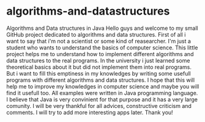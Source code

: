# algorithms-and-datastructures
Algorithms and Data structures in Java
Hello guys and welcome to my small GitHub project dedicated to algorithms and data structures. 
First of all i want to say that i'm not a scientist or some kind of reasearcher. 
I'm just a student who wants to understand the basics of computer science. 
This little project helps me to understand how to implement different algorithms and data structures to the real programs. 
In the university i just learned some theoretical basics about it but did not implement them into real programs. 
But i want to fill this emptiness in my knowledges by writing some usefull programs with different algorithms and data structures.
I hope that this will help me to improve my knowledges in computer science and maybe you will find it usefull too.
All examples were written in Java programming language. 
I believe that Java is very convinient for that purpose and it has a very large comunity.
I will be very thankful for all advices, constructive criticism and comments. 
I will try to add more interesting apps later. 
Thank you!
